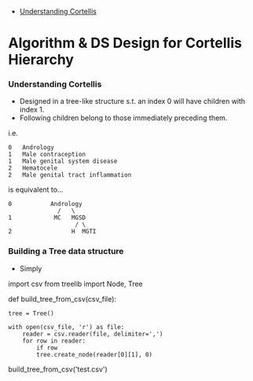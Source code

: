 - [Understanding Cortellis](#understanding-cortellis)

<!-- toc omit heading -->
# Algorithm & DS Design for Cortellis Hierarchy 

### Understanding Cortellis 

- Designed in a tree-like structure s.t. an index 0 will have children with
index 1.
- Following children belong to those immediately preceding them.

i.e. 
```
0	Andrology
1	Male contraception
1	Male genital system disease
2	Hematocele
2	Male genital tract inflammation
```

is equivalent to...

```
0           Andrology
              /   \
1            MC   MGSD
                   / \
2                 H  MGTI
```

### Building a Tree data structure
- Simply 

import csv
from treelib import Node, Tree

def build_tree_from_csv(csv_file):

    tree = Tree()

    with open(csv_file, 'r') as file:
        reader = csv.reader(file, delimiter=',')
        for row in reader:
            if row
            tree.create_node(reader[0][1], 0)

build_tree_from_csv('test.csv')
